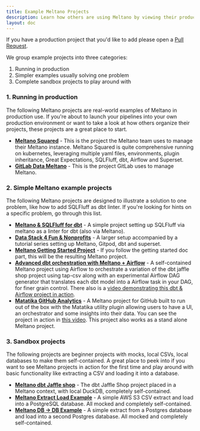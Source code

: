 ```yaml
---
title: Example Meltano Projects
description: Learn how others are using Meltano by viewing their production Meltano projects.
layout: doc
---
```

If you have a production project that you'd like to add please open a [Pull Request](https://github.com/meltano/meltano/edit/main/docs/src/_tutorials/example-projects.md).

We group example projects into three categories:
1. Running in production
2. Simpler examples usually solving one problem
3. Complete sandbox projects to play around with

### 1. Running in production

The following Meltano projects are real-world examples of Meltano in production use. If you're about to launch your pipelines
into your own production environment or want to take a look at how others organize their projects, these projects are a great place to start.

- **[Meltano Squared](https://github.com/meltano/squared)** - This is the project the Meltano team uses to manage their Meltano instance. Meltano Squared is quite comprehensive running on kubernetes, leveraging multiple yaml files, environments, plugin inheritance, Great Expectations, SQLFluff, dbt, Airflow and Superset.
- **[GitLab Data Meltano](https://gitlab.com/gitlab-data/gitlab-data-meltano)** - This is the project GitLab uses to manage Meltano.

### 2. Simple Meltano example projects

The following Meltano projects are designed to illustrate a solution to one problem, like how to add SQLFluff as dbt linter. If you're looking for hints on a specific problem, go through this list.

- **[Meltano & SQLFluff for dbt](https://gitlab.com/rabidaudio/meltano-sqlfluff-example)** - A simple project setting up SQLFluff via meltano as a linter for dbt (also via Meltano).
- **[Data Stack 4 Fun & Nonprofits](https://github.com/andrewcstewart/ds4fnp)** - A larger setup accompanied by a tutorial series setting up Meltano, Gitpod, dbt and superset.
- **[Meltano Getting Started Project](https://github.com/meltano/demo-project)** - If you follow the getting started doc part, this will be the resulting Meltano project.
- **[Advanced dbt orchestration with Meltano + Airflow](https://github.com/pnadolny13/meltano_example_implementations/tree/main/meltano_projects/dbt_orchestration)** - A self-contained Meltano project using Airflow to orchestrate a variation of the dbt jaffle shop project using tap-csv along with an experimental Airflow DAG generator that translates each dbt model into a Airflow task in your DAG, for finer grain control. There also is a [video demonstrating this dbt & Airflow project in action](https://www.youtube.com/watch?v=pNGJ96HOioM&t=919s).
- **[Matatika GitHub Analytics](https://github.com/Matatika/github-analytics)** - A Meltano project for GitHub built to run out of the box with the Matatika utility plugin allowing users to have a UI, an orchestrator and some insights into their data. You can see the project in action in [this video](https://www.youtube.com/watch?v=p67VBQaJAX0). This project also works as a stand alone Meltano project.

### 3. Sandbox projects

The following projects are beginner projects with mocks, local CSVs, local databases to make them self-contained. A great place to peek into if you want to see Meltano projects in action for the first time and play around with basic functionality like extracting a CSV and loading it into a database.

- **[Meltano dbt Jaffle shop](https://github.com/meltano/jaffle-shop-template)** - The dbt Jaffle Shop project placed in a Meltano context, with local DuckDB, completely self-contained.
- **[Meltano Extract Load Example](https://github.com/sbalnojan/meltano-example-el)** - A simple AWS S3 CSV extract and load into a PostgreSQL database. All mocked and completely self-contained.
- **[Meltano DB -> DB Example](https://github.com/sbalnojan/meltano-example-el-db)** - A simple extract from a Postgres database and load into a second Postgres database. All mocked and completely self-contained.
